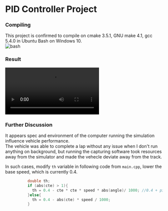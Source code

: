 # PID Controller Project
### Compiling  
This project is confirmed to compile on cmake 3.5.1, GNU make 4.1, gcc 5.4.0 in Ubuntu Bash on Windows 10.  
   ![bash](https://github.com/na6an/SDCND/master/T2-P4/img/bash.PNG)  

### Result  
   ![video](https://github.com/na6an/SDCND/master/T2-P4/img/video.mp4)  

### Further Discussion  
It appears spec and environment of the computer running the simulation influence vehicle performance.  
The vehicle was able to complete a lap without any issue when I don't run anything on background, 
but running the capturing software took resources away from the simulator and made the vehecle deviate away from the track.  

In such cases, modify `th` variable in following code from `main.cpp`, lower the base speed, which is currently 0.4.
```c++
          double th;
          if (abs(cte) > 1){
            th = 0.4 - cte * cte * speed * abs(angle)/ 1000; //0.4 + pid.UpdateError(cte);
          }else{
            th = 0.4 - abs(cte) * speed / 1000;
          }
```
